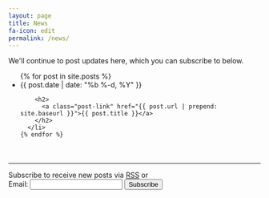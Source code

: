 ```yaml
---
layout: page
title: News
fa-icon: edit
permalink: /news/
---
```


We'll continue to post updates here, which you can subscribe to below.

<div class="home">
  <ul class="post-list">
    {% for post in site.posts %}
      <li>
        <span class="post-meta">{{ post.date | date: "%b %-d, %Y" }}</span>

        <h2>
          <a class="post-link" href="{{ post.url | prepend: site.baseurl }}">{{ post.title }}</a>
        </h2>
      </li>
    {% endfor %}
  </ul>

<hr style="margin-top: 50px;">
  <p style="margin: 8px 0 0;">
    Subscribe to receive new posts via
    <a target="_blank" href="{{ "/feed.xml" | prepend: site.baseurl }}">
      <i class="fa fa-fw fa-rss"></i>RSS</a>
      <!-- a title="What is RSS?" target="_blank" href="http://www.problogger.net/what-is-rss/"><i class="fa fa-fw fa-question-circle"></i></a-->
     or
    <form method='post' action='http://blogtrottr.com'>
      Email:
      <input type='text' name='btr_email' />
      <input type='hidden' name='btr_url' value='http://steveamandagetmarried.info/feed.xml' />
      <input type='hidden' name='schedule_type' value='6' />
      <input type='submit' value='Subscribe' />
    </form>

  </p>

</div>

